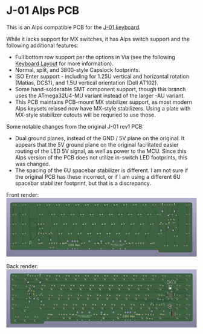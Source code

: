 # J-01 Alps PCB

This is an Alps compatible PCB for the [J-01 keyboard](https://geekhack.org/index.php?topic=107597).

While it lacks support for MX switches, it has Alps switch support and the following additional features:
- Full bottom row support per the options in Via (see the following [Keyboard Layout](http://www.keyboard-layout-editor.com/#/gists/1aa1c3e0d55bc183d22bc74a1a26bc83) for more information).
- Normal, split, and 3800-style Capslock footprints.
- ISO Enter support - including for 1.25U vertical and horizontal rotation (Matias, DCS?), and 1.5U vertical orientation (Dell AT102).
- Some hand-solderable SMT component support, though this branch uses the ATmega32U4-MU variant instead of the larger -AU variant.
- This PCB maintains PCB-mount MX stabilizer support, as most modern Alps keysets relased now have MX-style stabilizers. Using a plate with MX-style stabilizer cutouts will be requried to use those.

Some notable changes from the original J-01 rev1 PCB:
- Dual ground planes, instead of the GND / 5V plane on the original. It appears that the 5V ground plane on the original facilitated easier routing of the LED 5V signal, as well as power to the MCU. Since this Alps version of the PCB does not utilize in-switch LED footprints, this was changed.
- The spacing of the 6U spacebar stabilizer is different. I am not sure if the original PCB has these incorrect, or if I am using a different 6U spacebar stabilizer footprint, but that is a discrepancy.

Front render:
![Render of front of J-01 Alps PCB](https://raw.githubusercontent.com/andygunn/J-01-PCB-Alps/ATmega32U4-MU/renders/J-01_Alps_render_front.png)

Back render:
![Render of back of J-01 Alps PCB](https://raw.githubusercontent.com/andygunn/J-01-PCB-Alps/ATmega32U4-MU/renders/J-01_Alps_render_back.png)

